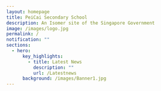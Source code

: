 ```yaml
---
layout: homepage
title: PeiCai Secondary School
description: An Isomer site of the Singapore Government
image: /images/logo.jpg
permalink: /
notification: ""
sections:
  - hero:
      key_highlights:
        - title: Latest News
          description: ""
          url: /Latestnews
      background: /images/Banner1.jpg
---
```

